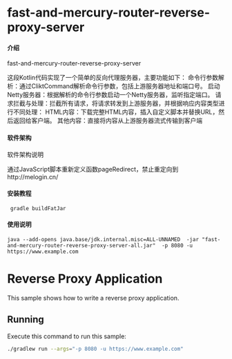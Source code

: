 # fast-and-mercury-router-reverse-proxy-server

#### 介绍

fast-and-mercury-router-reverse-proxy-server

这段Kotlin代码实现了一个简单的反向代理服务器，主要功能如下：
命令行参数解析：通过CliktCommand解析命令行参数，包括上游服务器地址和端口号。
启动Netty服务器：根据解析的命令行参数启动一个Netty服务器，监听指定端口。
请求拦截与处理：拦截所有请求，将请求转发到上游服务器，并根据响应内容类型进行不同处理：
HTML内容：下载完整HTML内容，插入自定义脚本并替换URL，然后返回给客户端。
其他内容：直接将内容从上游服务器流式传输到客户端

#### 软件架构

软件架构说明

通过JavaScript脚本重新定义函数pageRedirect，禁止重定向到http://melogin.cn/

#### 安装教程

```shell
 gradle buildFatJar
```

#### 使用说明

```shell
java --add-opens java.base/jdk.internal.misc=ALL-UNNAMED  -jar "fast-and-mercury-router-reverse-proxy-server-all.jar"  -p 8080 -u https://www.example.com
```

# Reverse Proxy Application

This sample shows how to write a reverse proxy application.

## Running

Execute this command to run this sample:

```bash
./gradlew run --args="-p 8080 -u https://www.example.com"
```

